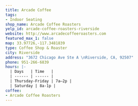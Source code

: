 ```yaml
---
title: Arcade Coffee
tags:
- Indoor Seating
shop_name: Arcade Coffee Roasters
yelp_id: arcade-coffee-roasters-riverside
website: http://www.arcadecoffeeroasters.com
featured_max_1: false
map: 33.97726,-117.3481839
type: Coffee Shop & Roaster
city: Riverside
address: "3672 Chicago Ave Ste A \nRiverside, CA, 92507"
phone: 951-266-6839
hours: |-
  | Days   | Time   |
  | ------ | ------ |
  | Thursday-Friday | 7a–2p |
  | Saturday | 8a-1p |
coffee:
- Arcade Coffee Roasters
---
```

